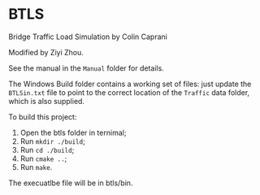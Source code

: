 # BTLS
Bridge Traffic Load Simulation
by
Colin Caprani

Modified by Ziyi Zhou. 

See the manual in the `Manual` folder for details.

The Windows Build folder contains a working set of files: just update the `BTLSin.txt` file to point to the correct location of the `Traffic` data folder, which is also supplied.

To build this project: 
1. Open the btls folder in ternimal; 
2. Run `mkdir ./build`; 
3. Run `cd ./build`; 
4. Run `cmake ..`; 
5. Run `make`. 

The execuatlbe file will be in btls/bin. 
